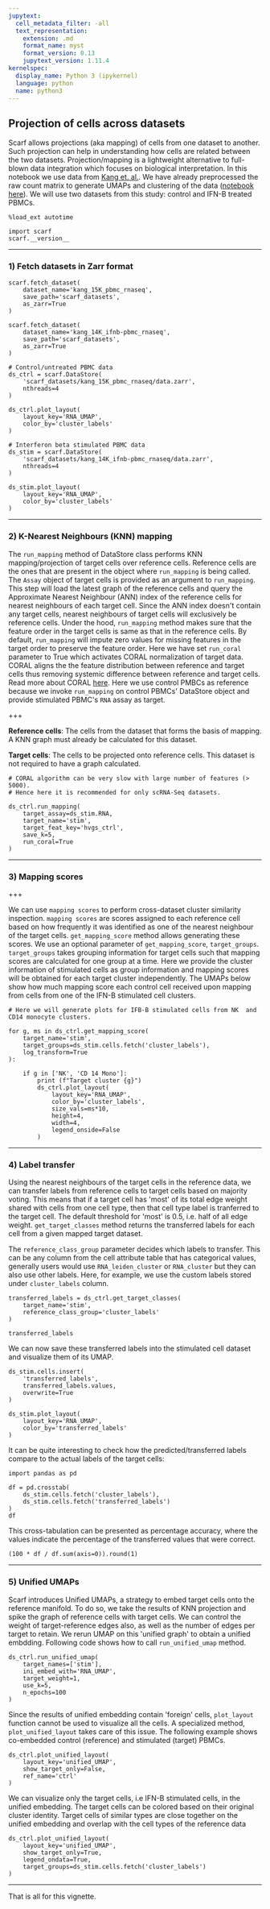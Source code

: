 ```yaml
---
jupytext:
  cell_metadata_filter: -all
  text_representation:
    extension: .md
    format_name: myst
    format_version: 0.13
    jupytext_version: 1.11.4
kernelspec:
  display_name: Python 3 (ipykernel)
  language: python
  name: python3
---
```


## Projection of cells across datasets

Scarf allows projections (aka mapping) of cells from one dataset to another. Such projection can help in  understanding how cells are related between the two datasets. Projection/mapping is a lightweight alternative to full-blown data integration which focuses on biological interpretation. In this notebook we use data from [Kang et. al.](https://www.nature.com/articles/nbt.4042). We have already preprocessed the raw count matrix to generate UMAPs and clustering of the data ([notebook here](https://github.com/parashardhapola/scarf_vignettes/blob/main/kang_et_al_processing.ipynb)). We will use two datasets from this study: control and IFN-B treated PBMCs.

```{code-cell} ipython3
%load_ext autotime

import scarf
scarf.__version__
```

---
### 1) Fetch datasets in Zarr format

```{code-cell} ipython3
scarf.fetch_dataset(
    dataset_name='kang_15K_pbmc_rnaseq',
    save_path='scarf_datasets',
    as_zarr=True
)

scarf.fetch_dataset(
    dataset_name='kang_14K_ifnb-pbmc_rnaseq',
    save_path='scarf_datasets',
    as_zarr=True
)
```

```{code-cell} ipython3
# Control/untreated PBMC data
ds_ctrl = scarf.DataStore(
    'scarf_datasets/kang_15K_pbmc_rnaseq/data.zarr',
    nthreads=4
)

ds_ctrl.plot_layout(
    layout_key='RNA_UMAP',
    color_by='cluster_labels'
)
```

```{code-cell} ipython3
# Interferon beta stimulated PBMC data
ds_stim = scarf.DataStore(
    'scarf_datasets/kang_14K_ifnb-pbmc_rnaseq/data.zarr',
    nthreads=4
)

ds_stim.plot_layout(
    layout_key='RNA_UMAP',
    color_by='cluster_labels'
)
```

---
### 2) K-Nearest Neighbours (KNN) mapping

The ``run_mapping`` method of DataStore class performs KNN mapping/projection of target cells over reference cells. Reference cells are the ones that are present in the object where `run_mapping` is being called. The `Assay` object of target cells is provided as an argument to `run_mapping`. This step will load the latest graph of the reference cells and query the Approximate Nearest Neighbour (ANN) index of the reference cells for nearest neighbours of each target cell. Since the ANN index doesn't contain any target cells, nearest neighbours of target cells will exclusively be reference cells. Under the hood, `run_mapping` method makes sure that the feature order in the target cells is same as that in the reference cells. By default, `run_mapping` will impute zero values for missing features in the target order to preserve the feature order. Here we have set `run_coral` parameter to True which activates CORAL normalization of target data. CORAL aligns the the feature distribution between reference and target cells thus removing systemic difference between reference and target cells. Read more about CORAL [here](https://arxiv.org/pdf/1612.01939.pdf). Here we use control PMBCs as reference because we invoke `run_mapping` on control PBMCs' DataStore object and provide stimulated PBMC's `RNA` assay as target.

+++

<div class="alert alert-block alert-info">
<p>
   <b>Reference cells</b>: The cells from the dataset that forms the basis of mapping. A KNN graph must already be calculated for this dataset.
</p>
<p>
    <b>Target cells</b>: The cells to be projected onto reference cells. This dataset is not required to have a graph calculated.
</p>
</div>

```{code-cell} ipython3
# CORAL algorithm can be very slow with large number of features (> 5000).
# Hence here it is recommended for only scRNA-Seq datasets.

ds_ctrl.run_mapping(
    target_assay=ds_stim.RNA,
    target_name='stim',
    target_feat_key='hvgs_ctrl',
    save_k=5, 
    run_coral=True
)
```

---
### 3) Mapping scores

+++

We can use `mapping scores` to perform cross-dataset cluster similarity inspection. `mapping scores` are scores assigned to each reference cell based on how frequently it was identified as one of the nearest neighbour of the target cells. ``get_mapping_score`` method allows generating these scores. We use an optional parameter of `get_mapping_score`, `target_groups`. `target_groups` takes grouping information for target cells such that mapping scores are calculated for one group at a time. Here we provide the cluster information of stimulated cells as group information and mapping scores will be obtained for each target cluster independently. The UMAPs below show how much mapping score each control cell received upon mapping from cells from one of the IFN-B stimulated cell clusters.

```{code-cell} ipython3
# Here we will generate plots for IFB-B stimulated cells from NK  and CD14 monocyte clusters.

for g, ms in ds_ctrl.get_mapping_score(
    target_name='stim',
    target_groups=ds_stim.cells.fetch('cluster_labels'),
    log_transform=True
):
    
    if g in ['NK', 'CD 14 Mono']:
        print (f"Target cluster {g}")
        ds_ctrl.plot_layout(
            layout_key='RNA_UMAP',
            color_by='cluster_labels',
            size_vals=ms*10,
            height=4, 
            width=4,
            legend_onside=False
        )
```

---
### 4) Label transfer

Using the nearest neighbours of the target cells in the reference data, we can transfer labels from reference cells to target cells based on majority voting. This means that if a target cell has 'most' of its total edge weight shared with cells from one cell type, then that cell type label is tranferred to the target cell. The default threshold for 'most' is 0.5, i.e. half of all edge weight. `get_target_classes` method returns the transferred labels for each cell from a given mapped target dataset.

The `reference_class_group` parameter decides which labels to transfer. This can be any column from the cell attribute table that has categorical values, generally users would use `RNA_leiden_cluster` or `RNA_cluster` but they can also use other labels. Here, for example, we use the custom labels stored under `cluster_labels` column.

```{code-cell} ipython3
transferred_labels = ds_ctrl.get_target_classes(
    target_name='stim',
    reference_class_group='cluster_labels'
)

transferred_labels
```

We can now save these transferred labels into the stimulated cell dataset and visualize them of its UMAP.

```{code-cell} ipython3
ds_stim.cells.insert(
    'transferred_labels',
    transferred_labels.values,
    overwrite=True
)
```

```{code-cell} ipython3
ds_stim.plot_layout(
    layout_key='RNA_UMAP',
    color_by='transferred_labels'
)
```

It can be quite interesting to check how the predicted/transferred labels compare to the actual labels of the target cells:

```{code-cell} ipython3
import pandas as pd

df = pd.crosstab(
    ds_stim.cells.fetch('cluster_labels'),
    ds_stim.cells.fetch('transferred_labels')
)
df
```

This cross-tabulation can be presented as percentage accuracy, where the values indicate the percentage of the transferred values that were correct.

```{code-cell} ipython3
(100 * df / df.sum(axis=0)).round(1)
```

---
### 5) Unified UMAPs

Scarf introduces Unified UMAPs, a strategy to embed target cells onto the reference manifold. To do so, we take the results of KNN projection and spike the graph of reference cells with target cells. We can control the weight of target-reference edges also, as well as the number of edges per target to retain. We rerun UMAP on this 'unified graph' to obtain a unified embdding. Following code shows how to call `run_unified_umap` method.

```{code-cell} ipython3
ds_ctrl.run_unified_umap(
    target_names=['stim'],
    ini_embed_with='RNA_UMAP',
    target_weight=1,
    use_k=5,
    n_epochs=100
)
```

Since the results of unified embedding contain 'foreign' cells, `plot_layout` function cannot be used to visualize all the cells. A specialized method, `plot_unified_layout` takes care of this issue. The following example shows co-embedded control (reference) and stimulated  (target) PBMCs.

```{code-cell} ipython3
ds_ctrl.plot_unified_layout(
    layout_key='unified_UMAP',
    show_target_only=False,
    ref_name='ctrl'
)
```

We can visualize only the target cells, i.e IFN-B stimulated cells, in the unified embedding. The target cells can be colored based on their original cluster identity. Target cells of similar types are close together on the unified embedding and overlap with the cell types of the reference data

```{code-cell} ipython3
ds_ctrl.plot_unified_layout(
    layout_key='unified_UMAP',
    show_target_only=True, 
    legend_ondata=True,
    target_groups=ds_stim.cells.fetch('cluster_labels')
)
```

---
That is all for this vignette.
